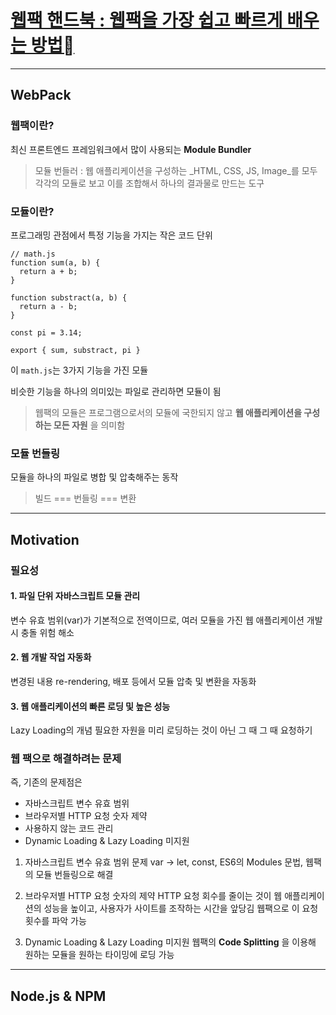 # [웹팩 핸드북 : 웹팩을 가장 쉽고 빠르게 배우는 방법](https://joshua1988.github.io/webpack-guide/motivation/problem-to-solve.html#웹팩으로-해결하려는-문제)

<hr/>

## WebPack

### 웹팩이란?
최신 프론트엔드 프레임워크에서 많이 사용되는 __Module Bundler__
> 모듈 번들러 : 웹 애플리케이션을 구성하는 _HTML, CSS, JS, Image_를 모두 각각의 모듈로 보고 이를 조합해서 하나의 결과물로 만드는 도구

### 모듈이란?
프로그래밍 관점에서 특정 기능을 가지는 작은 코드 단위

    // math.js
    function sum(a, b) {
      return a + b;
    }

    function substract(a, b) {
      return a - b;
    }

    const pi = 3.14;

    export { sum, substract, pi }

이 ```math.js```는 3가지 기능을 가진 모듈

비슷한 기능을 하나의 의미있는 파일로 관리하면 모듈이 됨

> 웹팩의 모듈은 프로그램으로서의 모듈에 국한되지 않고 __웹 애플리케이션을 구성하는 모든 자원__ 을 의미함 

### 모듈 번들링
모듈을 하나의 파일로 병합 및 압축해주는 동작

> 빌드 === 번들링 === 변환

<hr/>

## Motivation

### 필요성

#### 1. 파일 단위 자바스크립트 모듈 관리
변수 유효 범위(var)가 기본적으로 전역이므로, 여러 모듈을 가진 웹 애플리케이션 개발 시 충돌 위험 해소

#### 2. 웹 개발 작업 자동화
변경된 내용 re-rendering, 배포 등에서 모듈 압축 및 변환을 자동화

#### 3. 웹 애플리케이션의 빠른 로딩 및 높은 성능
Lazy Loading의 개념
필요한 자원을 미리 로딩하는 것이 아닌 그 때 그 때 요청하기

### 웹 팩으로 해결하려는 문제
즉, 기존의 문제점은

* 자바스크립트 변수 유효 범위
* 브라우저별 HTTP 요청 숫자 제약
* 사용하지 않는 코드 관리
* Dynamic Loading & Lazy Loading 미지원

1. 자바스크립트 변수 유효 범위 문제
var -> let, const, ES6의 Modules 문법, 웹팩의 모듈 번들링으로 해결

2. 브라우저별 HTTP 요청 숫자의 제약
HTTP 요청 회수를 줄이는 것이 웹 애플리케이션의 성능을 높이고, 사용자가 사이트를 조작하는 시간을 앞당김
웹팩으로 이 요청 횟수를 파악 가능 

3. Dynamic Loading & Lazy Loading 미지원
웹팩의 __Code Splitting__ 을 이용해 원하는 모듈을 원하는 타이밍에 로딩 가능 

<hr/>

## Node.js & NPM